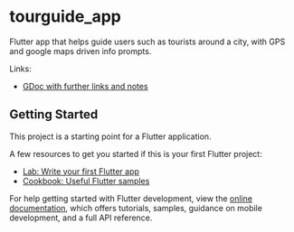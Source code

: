 # tourguide_app

Flutter app that helps guide users such as tourists around a city, with GPS and google maps driven info prompts.

Links:

- [GDoc with further links and notes](https://docs.google.com/document/d/163i37yum3VPPOEcq8DF8_kD8VAgpzDPC4ht41BfP4zg/edit?usp=sharing)

## Getting Started

This project is a starting point for a Flutter application.

A few resources to get you started if this is your first Flutter project:

- [Lab: Write your first Flutter app](https://docs.flutter.dev/get-started/codelab)
- [Cookbook: Useful Flutter samples](https://docs.flutter.dev/cookbook)

For help getting started with Flutter development, view the
[online documentation](https://docs.flutter.dev/), which offers tutorials,
samples, guidance on mobile development, and a full API reference.